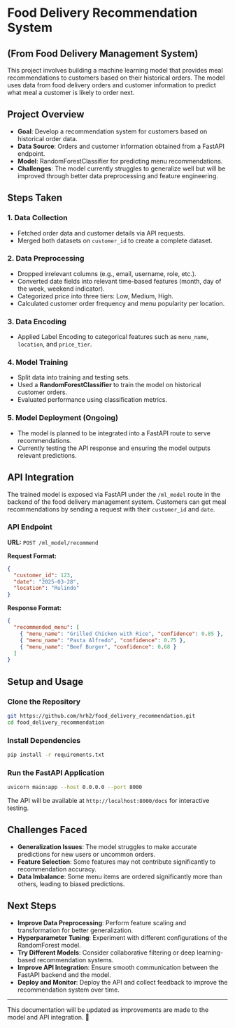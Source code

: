 # Food Delivery Recommendation System
## (From Food Delivery Management System)

This project involves building a machine learning model that provides meal recommendations to customers based on their historical orders. The model uses data from food delivery orders and customer information to predict what meal a customer is likely to order next.

## Project Overview

- **Goal**: Develop a recommendation system for customers based on historical order data.
- **Data Source**: Orders and customer information obtained from a FastAPI endpoint.
- **Model**: RandomForestClassifier for predicting menu recommendations.
- **Challenges**: The model currently struggles to generalize well but will be improved through better data preprocessing and feature engineering.

## Steps Taken

### 1. Data Collection
- Fetched order data and customer details via API requests.
- Merged both datasets on `customer_id` to create a complete dataset.

### 2. Data Preprocessing
- Dropped irrelevant columns (e.g., email, username, role, etc.).
- Converted date fields into relevant time-based features (month, day of the week, weekend indicator).
- Categorized price into three tiers: Low, Medium, High.
- Calculated customer order frequency and menu popularity per location.

### 3. Data Encoding
- Applied Label Encoding to categorical features such as `menu_name`, `location`, and `price_tier`.

### 4. Model Training
- Split data into training and testing sets.
- Used a **RandomForestClassifier** to train the model on historical customer orders.
- Evaluated performance using classification metrics.

### 5. Model Deployment (Ongoing)
- The model is planned to be integrated into a FastAPI route to serve recommendations.
- Currently testing the API response and ensuring the model outputs relevant predictions.

## API Integration
The trained model is exposed via FastAPI under the `/ml_model` route in the backend of the food delivery management system. Customers can get meal recommendations by sending a request with their `customer_id` and `date`.

### API Endpoint
**URL:** `POST /ml_model/recommend`

**Request Format:**
```json
{
  "customer_id": 123,
  "date": "2025-03-28",
  "location": "Rulindo"
}
```

**Response Format:**
```json
{
  "recommended_menu": [
    { "menu_name": "Grilled Chicken with Rice", "confidence": 0.85 },
    { "menu_name": "Pasta Alfredo", "confidence": 0.75 },
    { "menu_name": "Beef Burger", "confidence": 0.68 }
  ]
}
```

## Setup and Usage
### Clone the Repository
```sh
git https://github.com/hrh2/food_delivery_recommendation.git
cd food_delivery_recommendation
```

### Install Dependencies
```sh
pip install -r requirements.txt
```

### Run the FastAPI Application
```sh
uvicorn main:app --host 0.0.0.0 --port 8000
```

The API will be available at `http://localhost:8000/docs` for interactive testing.

## Challenges Faced
- **Generalization Issues**: The model struggles to make accurate predictions for new users or uncommon orders.
- **Feature Selection**: Some features may not contribute significantly to recommendation accuracy.
- **Data Imbalance**: Some menu items are ordered significantly more than others, leading to biased predictions.

## Next Steps
- **Improve Data Preprocessing**: Perform feature scaling and transformation for better generalization.
- **Hyperparameter Tuning**: Experiment with different configurations of the RandomForest model.
- **Try Different Models**: Consider collaborative filtering or deep learning-based recommendation systems.
- **Improve API Integration**: Ensure smooth communication between the FastAPI backend and the model.
- **Deploy and Monitor**: Deploy the API and collect feedback to improve the recommendation system over time.

---
This documentation will be updated as improvements are made to the model and API integration. 🚀


